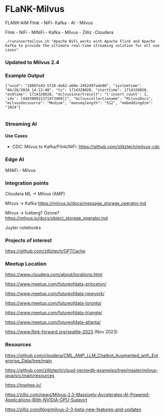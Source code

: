# FLaNK-Milvus

FLANK-AIM
Flink - NiFi- Kafka - AI - Milvus

Flink - NiFi - MiNiFi - Kafka - Milvus - Zilliz -Cloudera


````
./runinsertmilvus.sh "Apache NiFi works with Apache Flink and Apache Kafka to provide the ultimate real-time streaming solution for all use cases"

````

### Updated to Milvus 2.4

### Example Output

````
{"uuid": "10607e43-5f26-4e62-a60e-2452d9fa4e06", "systemtime": "04/28/2024 14:13:40", "ts": 1714328020, "starttime": 1714328020, "endtime": 1714328020, "milvusinsertresult": "{'insert_count': 1, 'ids': [449398921271473400]}", "milvuscollectioname": "MilvusDocs", "milvusdocsource": "Medium", "maxseqlength": "512", "embeddingdim": "1024"}


````

### Streaming AI

#### Use Cases

* CDC: Milvus to Kafka/Flink/NiFi:  https://github.com/zilliztech/milvus-cdc


### Edge AI

MiNiFi - Milvus


### Integration points

Cloudera ML -> Milvus (AMP)

Milvus -> Kafka
https://milvus.io/docs/message_storage_operator.md

Milvus -> Iceberg? Ozone?
https://milvus.io/docs/object_storage_operator.md

Juyter notebooks


### Projects of interest

https://github.com/zilliztech/GPTCache


### Meetup Location

https://www.cloudera.com/about/locations.html

https://www.meetup.com/futureofdata-princeton/

https://www.meetup.com/futureofdata-newyork/

https://www.meetup.com/futureofdata-toronto/

https://www.meetup.com/futureofdata-triangle/

https://www.meetup.com/futureofdata-atlanta/

https://www.flink-forward.org/seattle-2023 (Nov 2023)


### Resources

https://github.com/cloudera/CML_AMP_LLM_Chatbot_Augmented_with_Enterprise_Data/tree/main

https://github.com/zilliztech/cloud-vectordb-examples/tree/master/milvus-java/src/main/resources

https://towhee.io/

https://zilliz.com/news/Milvus-2.3-Massively-Accelerates-AI-Powered-Applications-With-NVIDIA-GPU-Support

https://zilliz.com/blog/milvus-2-3-beta-new-features-and-updates

